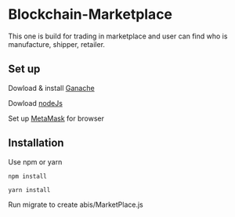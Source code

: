 # Blockchain-Marketplace

This one is build for trading in marketplace and user can find who is manufacture, shipper, retailer.

## Set up

Dowload & install [Ganache](https://www.trufflesuite.com/ganache)

Dowload [nodeJs](https://nodejs.org/en/download/)

Set up [MetaMask](https://chrome.google.com/webstore/detail/metamask/nkbihfbeogaeaoehlefnkodbefgpgknn) for browser

## Installation

Use npm or yarn
```
npm install
```
```
yarn install
```

Run migrate to create abis/MarketPlace.js 
